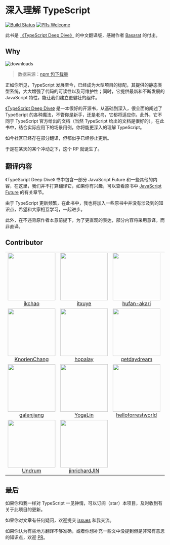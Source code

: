 # 深入理解 TypeScript

[![Build Status](https://travis-ci.org/jkchao/typescript-book-chinese.svg?branch=master)](https://travis-ci.org/jkchao/typescript-book-chinese)
[![PRs Welcome](https://img.shields.io/badge/PRs-welcome-brightgreen.svg?style=flat-square)](http://makeapullrequest.com)

此书是 [《TypeScript Deep Dive》](https://github.com/basarat/typescript-book/) 的中文翻译版，感谢作者 [Basarat](https://github.com/basarat) 的付出。

## Why

![downloads](http://ovshyp9zv.bkt.clouddn.com/typescript-downloads.jpeg)

> 数据来源：[npm 包下载量](https://npm-stat.com/charts.html?package=typescript&from=2016-01-01&to=2018-07-31)

正如你所见，TypeScript 发展至今，已经成为大型项目的标配，其提供的静态类型系统，大大增强了代码的可读性以及可维护性；同时，它提供最新和不断发展的 JavaScript 特性，能让我们建立更健壮的组件。

[《TypeScript Deep Dive》](https://github.com/basarat/typescript-book/) 是一本很好的开源书，从基础到深入，很全面的阐述了 TypeScript 的各种魔法，不管你是新手，还是老鸟，它都将适应你。此外，它不同于 TypeScript 官方给出的文档（当然 TypeScript 给出的文档是很好的），在此书中，结合实际应用下的场景用例，你将能更深入的理解 TypeScript。

如今社区已经存在部分翻译，但都似乎已经停止更新。

于是在某天的某个冲动之下，这个 RP 就诞生了。

## 翻译内容

《TypeScript Deep Dive》 书中包含一部分 JavaScript Future 和一些其他的内容，在这里，我们并不打算翻译它，如果你有兴趣，可以查看原书中 [JavaScript Future](https://basarat.gitbooks.io/typescript/content/docs/future-javascript.html) 的有关章节。

由于 TypeScript 更新频繁，在此书中，我也将加入一些原书中并没有涉及到的知识点，希望和大家相互学习，一起进步。

此外，在不违背原作者本意前提下，为了更直观的表达，部分内容将采用意译，而非直译。

## Contributor

<table>
  <tbody>
    <tr>
      <td align="center">
        <a href="https://github.com/jkchao">
          <img width="150" height="150" src="https://github.com/jkchao.png?v=3&s=150">
          </br>
          jkchao
        </a>
      </td>
      <td align="center">
        <a href="https://github.com/itxuye">
          <img width="150" height="150" src="https://github.com/itxuye.png?v=3&s=150">
          </br>
          itxuye
        </a>
      </td>
      <td align="center">
        <a href="https://github.com/hufan-akari">
          <img width="150" height="150" src="https://github.com/hufan-akari.png?v=3&s=150">
          </br>
          hufan-akari
        </a>
      </td>
      <td align="center">
        <a href="https://github.com/S1ngS1ng">
          <img width="150" height="150" src="https://github.com/S1ngS1ng.png?v=3&s=150">
          </br>
          S1ngS1ng
        </a>
      </td>
    </tr>
    <tr>
      <td align="center">
        <a href="https://github.com/KnorienChang">
          <img width="150" height="150" src="https://github.com/KnorienChang.png?v=3&s=150">
          </br>
          KnorienChang
        </a>
      </td>
      <td align="center">
        <a href="https://github.com/hopalay">
          <img width="150" height="150" src="https://github.com/hopalay.png?v=3&s=150">
          </br>
          hopalay
        </a>
      </td>
      <td align="center">
        <a href="https://github.com/getdaydream">
          <img width="150" height="150" src="https://github.com/getdaydream.png?v=3&s=150">
          </br>
          getdaydream
        </a>
      </td>
      <td align="center">
        <a href="https://github.com/Yiiu">
          <img width="150" height="150" src="https://github.com/Yiiu.png?v=3&s=150">
          </br>
          Yiiu
        </a>
      </td>
    </tr>
    <tr>
      <td align="center">
        <a href="https://github.com/galenjiang">
          <img width="150" height="150" src="https://github.com/galenjiang.png?v=3&s=150">
          </br>
          galenjiang
        </a>
      </td>
      <td align="center">
        <a href="https://github.com/YogaLin">
          <img width="150" height="150" src="https://github.com/YogaLin.png?v=3&s=150">
          </br>
          YogaLin
        </a>
      </td>
      <td align="center">
        <a href="https://github.com/helloforrestworld">
          <img width="150" height="150" src="https://github.com/helloforrestworld.png?v=3&s=150">
          </br>
          helloforrestworld
        </a>
      </td>
      <td align="center">
        <a href="https://github.com/zongzi531">
          <img width="150" height="150" src="https://github.com/zongzi531.png?v=3&s=150">
          </br>
          zongzi531
        </a>
      </td>
    </tr>
    <tr>
      <td align="center">
        <a href="https://github.com/Undrum">
          <img width="150" height="150" src="https://github.com/Undrum.png?v=3&s=150">
          </br>
          Undrum
        </a>
      </td>
      <td align="center">
        <a href="https://github.com/jinrichardJIN">
          <img width="150" height="150" src="https://github.com/jinrichardJIN.png?v=3&s=150">
          </br>
          jinrichardJIN
        </a>
      </td>
    </tr>
  </tbody>
</table>

## 最后

如果你和我一样对 TypeScript 一见钟情，可以订阅（star）本项目，及时收到有关于此项目的更新。

如果你对文章有任何疑问，欢迎提交 [issues](https://github.com/jkchao/typescript-book-chinese/issues) 和我交流。

如果你认为有些地方翻译不够准确，或者你想补充一些文中没提到但是非常有意思的知识点，欢迎 [PR](https://github.com/jkchao/typescript-book-chinese/pulls)。
